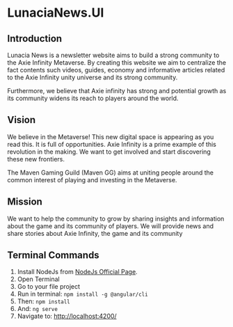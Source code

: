 # LunaciaNews.UI

 ## Introduction
 Lunacia News is a newsletter website aims to build a strong community to the Axie Infinity Metaverse. By creating this website we aim to centralize the fact contents such videos, guides, economy and informative articles related to the Axie Infinity unity universe and its strong community.
 
 Furthermore, we believe that Axie infinity has strong and potential growth as its community widens its reach to players around the world.

 ## Vision

 We believe in the Metaverse!
 This new digital space is appearing as you read this. It is full of opportunities.
 Axie Infinity is a prime example of this revolution in the making. We want to get involved and start discovering these new frontiers.
 
 The Maven Gaming Guild (Maven GG) aims at uniting people around the common interest of playing and investing in the Metaverse.

 ## Mission
 We want to help the community to grow by sharing insights and information about the game and its community of players.
 We will provide news and share stories about Axie Infinity, the game and its community

## Terminal Commands

1. Install NodeJs from [NodeJs Official Page](https://nodejs.org/en).
2. Open Terminal
3. Go to your file project
4. Run in terminal: ```npm install -g @angular/cli```
5. Then: ```npm install```
6. And: ```ng serve```
7. Navigate to: [http://localhost:4200/](http://localhost:4200/)